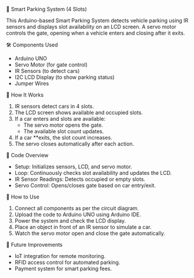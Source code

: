 🚗 Smart Parking System (4 Slots)

This Arduino-based Smart Parking System detects vehicle parking using IR sensors and displays slot availability on an LCD screen. A servo motor controls the gate, opening when a vehicle enters and closing after it exits.

🛠 Components Used
- Arduino UNO
- Servo Motor (for gate control)
- IR Sensors (to detect cars)
- I2C LCD Display (to show parking status)
- Jumper Wires

🔧 How It Works
1. IR sensors detect cars in 4 slots.
2. The LCD screen shows available and occupied slots.
3. If a car enters and slots are available:
   - The servo motor opens the gate.
   - The available slot count updates.
4. If a car **exits, the slot count increases.
5. The servo closes automatically after each action.

🚀 Code Overview
- Setup: Initializes sensors, LCD, and servo motor.
- Loop: Continuously checks slot availability and updates the LCD.
- IR Sensor Readings: Detects occupied or empty slots.
- Servo Control: Opens/closes gate based on car entry/exit.

🔌 How to Use
1. Connect all components as per the circuit diagram.
2. Upload the code to Arduino UNO using Arduino IDE.
3. Power the system and check the LCD display.
4. Place an object in front of an IR sensor to simulate a car.
5. Watch the servo motor open and close the gate automatically.

📌 Future Improvements
- IoT integration for remote monitoring.
- RFID access control for automated parking.
- Payment system for smart parking fees.
